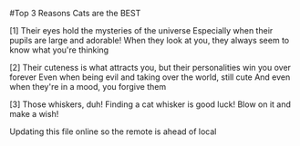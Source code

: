 #Top 3 Reasons Cats are the BEST

[1] Their eyes hold the mysteries of the universe
Especially when their pupils are large and adorable!
When they look at you, they always seem to know what you're thinking

[2] Their cuteness is what attracts you, but their personalities win you over forever
Even when being evil and taking over the world, still cute
And even when they're in a mood, you forgive them

[3] Those whiskers, duh!
Finding a cat whisker is good luck!
Blow on it and make a wish!

Updating this file online so the remote is ahead of local

